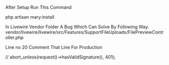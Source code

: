 After Setup Run This Command

php artisan mary:install

In Livewire Vendor Folder A Bug Which Can Solve By Following Way.
vendor/livewire/livewire/src/Features/SupportFileUploads/FilePreviewController.php

Line no 20
Comment That Line For Production

// abort_unless(request()->hasValidSignature(), 401);
